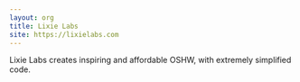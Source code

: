 ```yaml
---
layout: org
title: Lixie Labs
site: https://lixielabs.com
---
```

Lixie Labs creates inspiring and affordable OSHW, with extremely simplified code.
